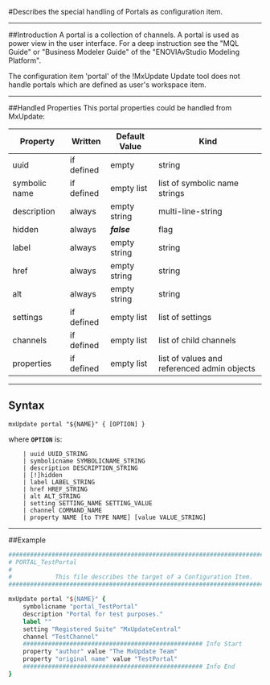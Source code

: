 <!--
 *
 *  This file is part of MxUpdate <http://www.mxupdate.org>.
 *
 *  MxUpdate is a deployment tool for a PLM platform to handle
 *  administration objects as single update files (configuration item).
 *
 *  Copyright (C) 2008-2016 The MxUpdate Team
 *
 *  The Manual of MxUpdate is licensed under a CC BY-NC-SA 4.0 license
 *  (Creative Commons Attribution-NonCommercial-ShareAlike 4.0 
 *  International 4.0 license).
 *
 *  You should have received a copy of the license along with this
 *  work. If not, see <http://creativecommons.org/licenses/by-nc-sa/4.0/>.
 *
-->

#Describes the special handling of Portals as configuration item.

----
##Introduction
A portal is a collection of channels. A portal is used as power view in the
user interface. For a deep instruction see the "MQL Guide" or "Business Modeler
Guide" of the "ENOVIAvStudio Modeling Platform".

The configuration item 'portal' of the !MxUpdate Update tool does not handle
portals which are defined as user's workspace item.

----
##Handled Properties
This portal properties could be handled from MxUpdate:

Property      | Written       | Default Value | Kind
--------------|---------------|---------------|----
uuid          | if defined    | empty         | string
symbolic name | if defined    | empty list    | list of symbolic name strings
description   | always        | empty string  | multi-line-string
hidden        | always        | ***false***   | flag
label         | always        | empty string  | string
href          | always        | empty string  | string
alt           | always        | empty string  | string
settings      | if defined    | empty list    | list of settings
channels      | if defined    | empty list    | list of child channels
properties    | if defined    | empty list    | list of values and referenced admin objects

----
## Syntax
```
mxUpdate portal "${NAME}" { [OPTION] }
```
where **`OPTION`** is:
```
    | uuid UUID_STRING
    | symbolicname SYMBOLICNAME_STRING
    | description DESCRIPTION_STRING
    | [!]hidden
    | label LABEL_STRING
    | href HREF_STRING
    | alt ALT_STRING
    | setting SETTING_NAME SETTING_VALUE
    | channel COMMAND_NAME
    | property NAME [to TYPE NAME] [value VALUE_STRING]
```

----
##Example
```tcl
################################################################################
# PORTAL_TestPortal
#
#            This file describes the target of a Configuration Item.
################################################################################

mxUpdate portal "${NAME}" {
    symbolicname "portal_TestPortal"
    description "Portal for test purposes."
    label ""
    setting "Registered Suite" "MxUpdateCentral"
    channel "TestChannel"
    ################################################## Info Start
    property "author" value "The MxUpdate Team"
    property "original name" value "TestPortal"
    ################################################## Info End
}
```